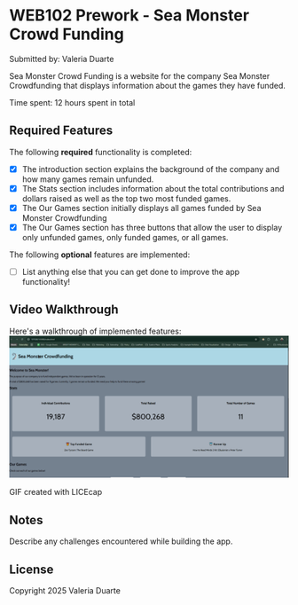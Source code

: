 # WEB102 Prework - Sea Monster Crowd Funding 

Submitted by: Valeria Duarte

Sea Monster Crowd Funding is a website for the company Sea Monster Crowdfunding that displays information about the games they have funded.

Time spent: 12 hours spent in total

## Required Features

The following **required** functionality is completed:

* [X] The introduction section explains the background of the company and how many games remain unfunded.
* [X] The Stats section includes information about the total contributions and dollars raised as well as the top two most funded games.
* [X] The Our Games section initially displays all games funded by Sea Monster Crowdfunding
* [X] The Our Games section has three buttons that allow the user to display only unfunded games, only funded games, or all games.

The following **optional** features are implemented:

* [ ] List anything else that you can get done to improve the app functionality!

## Video Walkthrough

Here's a walkthrough of implemented features:
![Video Walkthrough](https://github.com/vaaleriaduaarte/web102_prework/raw/main/assets/web102prework.gif)




<!-- Replace this with whatever GIF tool you used! -->
GIF created with LICEcap

## Notes

Describe any challenges encountered while building the app.

## License

  Copyright 2025 Valeria Duarte
